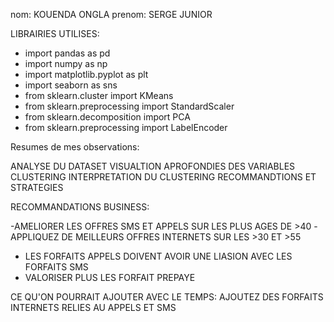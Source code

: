 nom: KOUENDA ONGLA
prenom: SERGE JUNIOR


LIBRAIRIES UTILISES:

- import pandas as pd
- import numpy as np
- import matplotlib.pyplot as plt
- import seaborn as sns
- from sklearn.cluster import KMeans
- from sklearn.preprocessing import StandardScaler
- from sklearn.decomposition import PCA
- from sklearn.preprocessing import LabelEncoder

Resumes de mes observations:

ANALYSE DU DATASET
VISUALTION APROFONDIES DES VARIABLES
CLUSTERING
INTERPRETATION DU CLUSTERING
RECOMMANDTIONS ET STRATEGIES

RECOMMANDATIONS BUSINESS:

-AMELIORER LES OFFRES SMS ET APPELS SUR LES PLUS AGES DE >40
-APPLIQUEZ DE MEILLEURS OFFRES INTERNETS SUR LES >30 ET >55
- LES FORFAITS APPELS DOIVENT AVOIR UNE LIASION AVEC LES FORFAITS SMS 
- VALORISER PLUS LES FORFAIT PREPAYE

CE QU'ON POURRAIT AJOUTER AVEC LE TEMPS:
AJOUTEZ DES FORFAITS INTERNETS RELIES AU APPELS ET SMS
